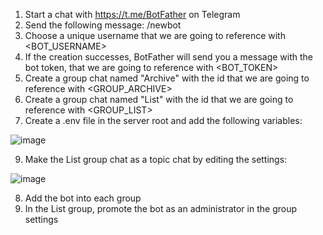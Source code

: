 1. Start a chat with https://t.me/BotFather on Telegram
2. Send the following message: /newbot
3. Choose a unique username that we are going to reference with <BOT_USERNAME>
4. If the creation successes, BotFather will send you a message with the bot token, that we are going to reference with <BOT_TOKEN>
5. Create a group chat named "Archive" with the id that we are going to reference with <GROUP_ARCHIVE>
6. Create a group chat named "List" with the id that we are going to reference with <GROUP_LIST>
7. Create a .env file in the server root and add the following variables:

![image](https://github.com/user-attachments/assets/df58843c-5d71-4268-be14-c46cd113e699)

9. Make the List group chat as a topic chat by editing the settings:

![image](https://github.com/user-attachments/assets/f337c52a-cf5f-4256-bf4c-2fcb7039fbc8)

8. Add the bot into each group
9. In the List group, promote the bot as an administrator in the group settings
